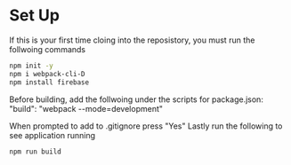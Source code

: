 # Set Up
If this is your first time cloing into the reposistory, you must run the follwoing commands 


``` bash
npm init -y
npm i webpack-cli-D
npm install firebase
```

Before building, add the follwoing under the scripts for package.json:
"build": "webpack --mode=development"

When prompted to add to .gitignore press "Yes"
Lastly run the following to see application running


``` bash
npm run build
```
